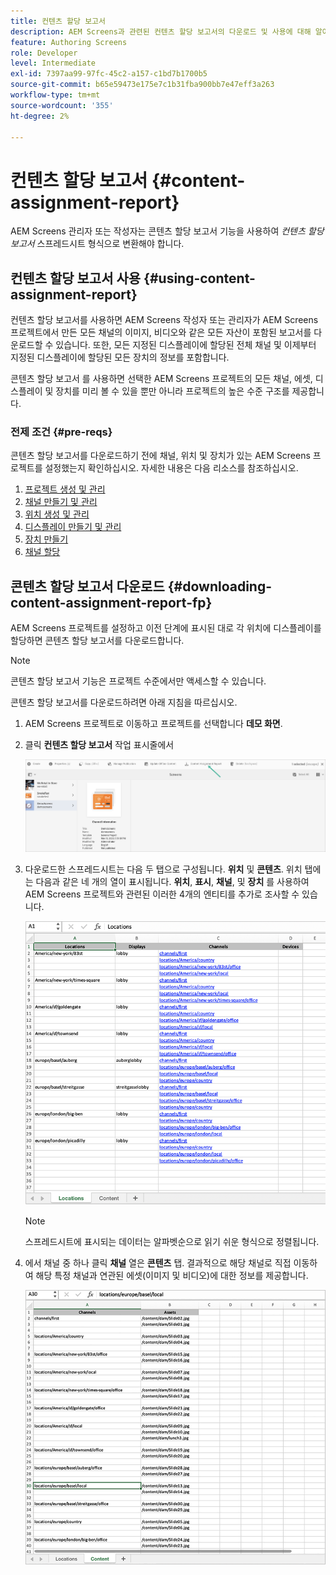 ```yaml
---
title: 컨텐츠 할당 보고서
description: AEM Screens과 관련된 컨텐츠 할당 보고서의 다운로드 및 사용에 대해 알아봅니다.
feature: Authoring Screens
role: Developer
level: Intermediate
exl-id: 7397aa99-97fc-45c2-a157-c1bd7b1700b5
source-git-commit: b65e59473e175e7c1b31fba900bb7e47eff3a263
workflow-type: tm+mt
source-wordcount: '355'
ht-degree: 2%

---
```


# 컨텐츠 할당 보고서 {#content-assignment-report}

AEM Screens 관리자 또는 작성자는 콘텐츠 할당 보고서 기능을 사용하여 *컨텐츠 할당 보고서* 스프레드시트 형식으로 변환해야 합니다.

## 컨텐츠 할당 보고서 사용 {#using-content-assignment-report}

컨텐츠 할당 보고서를 사용하면 AEM Screens 작성자 또는 관리자가 AEM Screens 프로젝트에서 만든 모든 채널의 이미지, 비디오와 같은 모든 자산이 포함된 보고서를 다운로드할 수 있습니다. 또한, 모든 지정된 디스플레이에 할당된 전체 채널 및 이제부터 지정된 디스플레이에 할당된 모든 장치의 정보를 포함합니다.

콘텐츠 할당 보고서 를 사용하면 선택한 AEM Screens 프로젝트의 모든 채널, 에셋, 디스플레이 및 장치를 미리 볼 수 있을 뿐만 아니라 프로젝트의 높은 수준 구조를 제공합니다.


### 전제 조건 {#pre-reqs}

콘텐츠 할당 보고서를 다운로드하기 전에 채널, 위치 및 장치가 있는 AEM Screens 프로젝트를 설정했는지 확인하십시오.
자세한 내용은 다음 리소스를 참조하십시오.

1. [프로젝트 생성 및 관리](/help/user-guide/creating-a-screens-project.md)
1. [채널 만들기 및 관리](/help/user-guide/managing-channels.md)
1. [위치 생성 및 관리](/help/user-guide/managing-locations.md)
1. [디스플레이 만들기 및 관리](/help/user-guide/managing-displays.md)
1. [장치 만들기](/help/user-guide/managing-devices.md)
1. [채널 할당](/help/user-guide/channel-assignment-latest-fp.md)


## 콘텐츠 할당 보고서 다운로드 {#downloading-content-assignment-report-fp}

AEM Screens 프로젝트를 설정하고 이전 단계에 표시된 대로 각 위치에 디스플레이를 할당하면 콘텐츠 할당 보고서를 다운로드합니다.

>[!NOTE]
>콘텐츠 할당 보고서 기능은 프로젝트 수준에서만 액세스할 수 있습니다.

콘텐츠 할당 보고서를 다운로드하려면 아래 지침을 따르십시오.

1. AEM Screens 프로젝트로 이동하고 프로젝트를 선택합니다 **데모 화면**.

1. 클릭 **컨텐츠 할당 보고서** 작업 표시줄에서

   ![이미지](/help/user-guide/assets/content-assignment-report/can-download.png)

1. 다운로드한 스프레드시트는 다음 두 탭으로 구성됩니다. **위치** 및 **콘텐츠**. 위치 탭에는 다음과 같은 네 개의 열이 표시됩니다. **위치**, **표시**, **채널**, 및 **장치** 를 사용하여 AEM Screens 프로젝트와 관련된 이러한 4개의 엔티티를 추가로 조사할 수 있습니다.

   ![이미지](/help/user-guide/assets/content-assignment-report/report-sheet1.png)

   >[!NOTE]
   >스프레드시트에 표시되는 데이터는 알파벳순으로 읽기 쉬운 형식으로 정렬됩니다.

1. 에서 채널 중 하나 클릭 **채널** 열은 **콘텐츠** 탭. 결과적으로 해당 채널로 직접 이동하여 해당 특정 채널과 연관된 에셋(이미지 및 비디오)에 대한 정보를 제공합니다.

   ![이미지](/help/user-guide/assets/content-assignment-report/report-sheet2.png)
